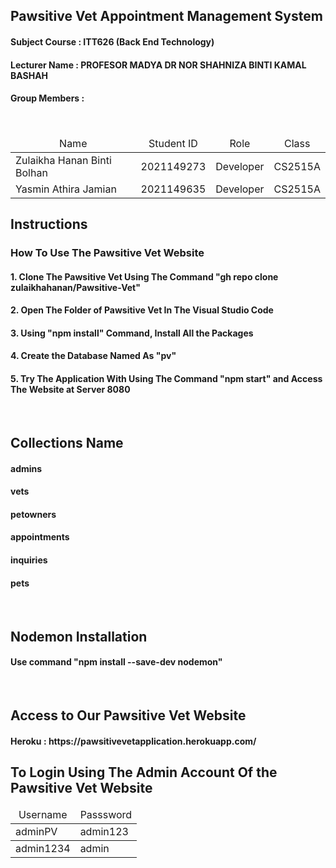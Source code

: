 <b><h2> Pawsitive Vet Appointment Management System</h2></b>

<h4> Subject Course : ITT626 (Back End Technology)</h4>

<h4> Lecturer Name : PROFESOR MADYA DR NOR SHAHNIZA BINTI KAMAL BASHAH </h4>

<h4> Group Members  :</h4><br>
<table>
  <thead>
    <td><center> Name </center></td>
     <td><center> Student ID </center></td>
    <td><center> Role</center></td>
     <td><center> Class</center></td>
  </thead>
  <tbody>
    <tr>
  <td> Zulaikha Hanan Binti Bolhan</td>
        <td> 2021149273</td>
         <td> Developer</td>
            <td> CS2515A</td>
    </tr>
    <tr>
       <td> Yasmin Athira Jamian</td>
       <td> 2021149635</td>
         <td> Developer</td>
         <td> CS2515A</td>
    </tr>
  </tbody>
</table>

<h2>Instructions</h2>
<h3>How To Use The Pawsitive Vet Website</h3>

<h4>1. Clone The Pawsitive Vet Using The Command "gh repo clone zulaikhahanan/Pawsitive-Vet"</h4>
<h4>2. Open The Folder of Pawsitive Vet In The Visual Studio Code </h4>
<h4>3. Using "npm install" Command, Install All the Packages</h4>
<h4>4. Create the Database Named As "pv"</h4>
<h4>5. Try The Application With Using The Command "npm start" and Access The Website at Server 8080</h4>

<br>
<h2>Collections Name</h2>

<h4>admins</h4>
<h4>vets</h4>
<h4>petowners</h4>
<h4>appointments</h4>
<h4>inquiries</h4>
<h4>pets</h4>
<br>
<h2>Nodemon Installation</h2>
<h4>Use command "npm install --save-dev nodemon"</h4>
<br>
<h2> Access to Our Pawsitive Vet Website</h2>
<h4>Heroku : https://pawsitivevetapplication.herokuapp.com/ </h4>


<h2> To Login Using The Admin Account Of the Pawsitive Vet Website</h2>
<table>
  <thead>
    <td><center> Username </center></td>
     <td><center> Passsword</center></td>

  </thead>
  
  <tbody>
  <td> adminPV </td>
  <td> admin123</td>
  </tbody>
  
   <tbody>
   
  <td> admin1234 </td>
  <td> admin</td>


  </tbody>
</table>
